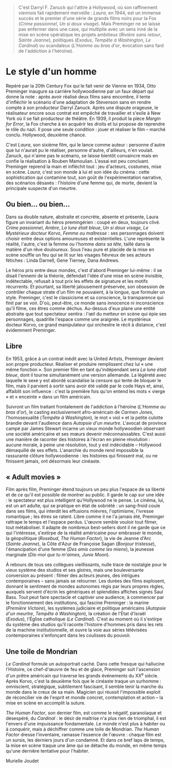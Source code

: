 > C'est Darryl F. Zanuck qui l'attire à Hollywood, où son raffinement viennois fait rapidement merveille : _Laura_, en 1944, est un immense succès et le premier d'une série de grands films noirs pour la Fox (_Crime passionnel_, _Un si doux visage_). Mais Preminger ne se laisse pas enfermer dans une case, qui multiplie avec un sens inné de la mise en scène opératique les projets ambitieux (_Rivière sans retour_, _Sainte Jeanne_), politiques (_Exodus_, _Tempête à Washington_, _Le Cardinal_) ou scandaleux (_L'Homme au bras d'or_, évocation sans fard de l'addiction à l'héroïne).

# Le style d'un homme

Repéré par la 20th Century Fox qui le fait venir de Vienne en 1934, Otto Preminger inaugure sa carrière hollywoodienne par un faux départ qui donne la note : après avoir réalisé deux films sans encombre, il tente d'infléchir le scénario d'une adaptation de Stevenson sans en rendre compte à son producteur Darryl Zanuck. Après une dispute orageuse, le réalisateur encore sous contrat est empêché de travailler et s'exile à New York où il se fait producteur de théâtre. En 1939, il produit la pièce _Margin for Error_, la Fox cherche à en acquérir les droits et lui propose de reprendre le rôle du nazi. Il pose une seule condition : jouer et réaliser le film – marché conclu. Hollywood, deuxième chance.

C'est _Laura_, son sixième film, qui le lance comme auteur : personne d'autre que lui n'aurait pu le réaliser, personne d'autre, d'ailleurs, n'en voulait. Zanuck, qui n'aime pas le scénario, se laisse bientôt convaincre mais en confie la réalisation à Rouben Mamoulian. L'essai est peu concluant. Preminger reprend la main et infléchit tout : jeu d'acteurs, costumes, mise en scène. _Laura_, c'est son monde à lui et son idée du cinéma : cette sophistication qui contamine tout, son goût de l'expérimentation narrative, des scénarios désaxés : l'histoire d'une femme qui, de morte, devient la principale suspecte d'un meurtre.

## Ou bien... ou bien...

Dans sa double nature, abstraite et concrète, absente et présente, Laura figure un invariant du héros premingérien : coupé en deux, toujours clivé. _Crime passionnel_, _Ambre_, _La lune était bleue_, _Un si doux visage_, _Le Mystérieux docteur Korvo_, _Femme ou maîtresse_ : ses personnages doivent choisir entre deux options amoureuses et existentielles. L'une représente la réalité, l'autre, c'est la femme ou l'homme _dans sa tête_, taillé dans la matière d'un rêve douloureux. Sous l'eau pure et placide de la mise en scène souffle un feu qui se lit sur les visages fiévreux de ses acteurs fétiches : Linda Darnell, Gene Tierney, Dana Andrews.

Le héros pris entre deux mondes, c'est d'abord Preminger lui-même : il se disait l'ennemi de la théorie, défendait l'idée d'une mise en scène invisible, indétectable, refusait à tout prix les effets de signature et les motifs récurrents. Et pourtant, sa liberté jalousement préservée, son obsession de contrôler chaque strate d'un film ne pouvaient, à la longue, que formuler un style. Preminger, c'est le classicisme et sa conscience, la transparence qui finit par se voir. D'où, peut-être, ce monde sans innocence ni inconscience qu'il filme, ces êtres comme déchus. Au-dessus d'eux plane une entité abstraite que tout spectateur sentira : l'œil du metteur en scène qui épie ses personnages, quadrille l'espace comme une araignée. Le mystérieux docteur Korvo, ce grand manipulateur qui orchestre le récit à distance, c'est évidemment Preminger.

## Libre

En 1953, grâce à un contrat inédit avec la United Artists, Preminger devient son propre producteur. Réaliser et produire remplissent chez lui « une même fonction ». Son premier film en tant qu'indépendant sera _La lune était bleue_, dont il tourne simultanément une version allemande. La légèreté avec laquelle le sexe y est abordé scandalise la censure qui tente de bloquer le film, mais il parvient à sortir sans avoir été validé par le code Hays et, ainsi, affaiblit son influence : c'est la première fois qu'on entend les mots « vierge » et « enceinte » dans un film américain.

Suivront un film traitant frontalement de l'addiction à l'héroïne (_L'Homme au bras d'or_), le casting exclusivement afro-américain de _Carmen Jones_, l'homosexualité (_Tempête à Washington_), le mot « viol » et la petite culotte brandie devant l'audience dans _Autopsie d'un meurtre_. L'avocat de province campé par James Stewart incarne un vieux monde hollywoodien observant une société américaine et ses mœurs devenir méconnaissables. C'est aussi une manière de raconter des histoires à l'écran en pleine révolution : aucune morale, à peine une résolution, tout y est indécidable – Hollywood démaquillé de ses effets. L'anarchie du monde rend impossible la rassurante clôture hollywoodienne : les histoires qui finissent mal, ou ne finissent jamais, ont désormais leur cinéaste.

## « Adult movies »

Film après film, Preminger étend toujours un peu plus l'espace de sa liberté et de ce qu'il est possible de montrer au public. Il garde le cap sur une idée : le spectateur est plus intelligent qu'Hollywood ne le pense. Le cinéma, lui, est un art adulte, qui se pratique en état de sobriété : un sang-froid coule dans ses films, qui interdit les effusions mièvres, l'optimisme, l'ivresse romantique ; les êtres se ratent. Libre comme il ne l'a jamais été, Preminger rattrape le temps et l'espace perdus. L'œuvre semble vouloir tout filmer, tout métaboliser. Il adapte de nombreux best-sellers dont il ne garde que ce qui l'intéresse, s'extirpe de la réalité américaine pour embrasser le monde, la géopolitique (_Rosebud_, _The Human Factor_), la vie de Jeanne d'Arc (_Sainte Jeanne_), la Côte d'Azur de Françoise Sagan (_Bonjour tristesse_), l'émancipation d'une femme (_Des amis comme les miens_), la jeunesse marginale (_Dis-moi que tu m'aimes, Junie Moon_).

À rebours de tous ses collègues vieillissants, nulle trace de nostalgie pour le vieux système des studios et ses gloires, mais une bouleversante conversion au présent : filmer des acteurs jeunes, des intrigues contemporaines – sans jamais se retourner. Les durées des films explosent, donnant le sentiment de mondes autonomes régis par leurs propres règles, auxquels servent d'écrin les génériques et splendides affiches signés Saul Bass. Tout peut faire spectacle et captiver une audience, à commencer par le fonctionnement des institutions, qui fascine Preminger : la marine (_Première Victoire_), les systèmes judiciaire et politique américains (_Autopsie d'un meurtre_, _Tempête à Washington_), la création de l'État d'Israël (_Exodus_), l'Église catholique (_Le Cardinal_). C'est au moment où il s'extirpe du système des studios qu'il raconte l'histoire d'hommes pris dans les rets de la machine institutionnelle, et ouvre la voie aux séries télévisées contemporaines s'enfonçant dans les coulisses du pouvoir.

## Une toile de Mondrian

_Le Cardinal_ formule un autoportrait caché. Dans cette fresque qui hallucine l'Histoire, ce chef-d'œuvre de feu et de glace, Preminger suit l'ascension d'un prêtre américain qui traverse les grands événements du XX<sup>e</sup> siècle. Après Korvo, c'est la deuxième fois que le cinéaste traque un surhomme : omniscient, stratégique, subtilement fascisant, il semble tenir la marche du monde dans le creux de sa main. Magicien qui réussit l'impossible exploit de réconcilier vie de l'esprit et monde concret, contemplation et action – la mise en scène en accomplit la suture.

_The Human Factor_, son dernier film, est comme le négatif, paranoïaque et désespéré, du _Cardinal_ : le désir de maîtrise n'a plus rien de triomphal, il est l'envers d'une impuissance fondamentale. Le monde n'est plus à habiter ou à conquérir, mais à déchiffrer comme une toile de Mondrian. _The Human Factor_ dresse l'inventaire, ramasse l'essence de l'œuvre : chaque film est un sursis, les derniers jours d'un condamné. Et dans ce bref laps de temps, la mise en scène traque une âme qui se détache du monde, en même temps qu'une dernière tentative pour l'habiter.

<div class="author">Murielle Joudet</div>

